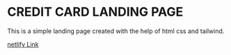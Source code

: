 # CREDIT CARD LANDING PAGE

This is a simple landing page created with the help of html css and tailwind.

[netlify Link](https://creditcardlandingpage1.netlify.app/)
